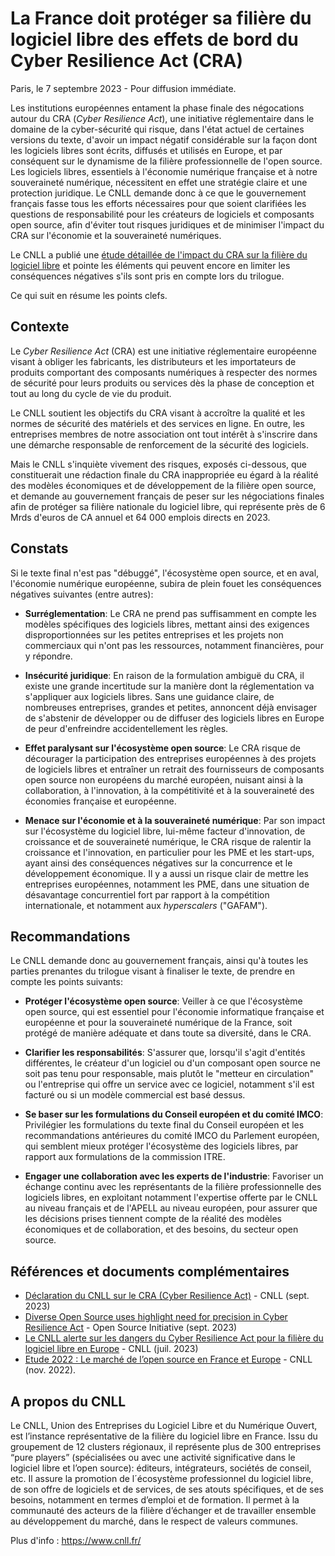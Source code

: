 <!--
#import "../styles/cnll-pressrelease.typ": *

#show: pressrelease.with(
  title: "La France doit protéger sa filière du logiciel libre des effets de bord du Cyber Resilience Act (CRA)",
  author: "",
  date: "7 septembre 2023",
)

#set text(lang: "fr")

-->

# La France doit protéger sa filière du logiciel libre des effets de bord du Cyber Resilience Act (CRA)

Paris, le 7 septembre 2023 - Pour diffusion immédiate.

Les institutions européennes entament la phase finale des négocations autour du CRA (*Cyber Resilience Act*), une initiative réglementaire dans le domaine de la cyber-sécurité qui risque, dans l'état actuel de certaines versions du texte, d'avoir un impact négatif considérable sur la façon dont les logiciels libres sont écrits, diffusés et utilisés en Europe, et par conséquent sur le dynamisme de la filière professionnelle de l'open source. Les logiciels libres, essentiels à l'économie numérique française et à notre souveraineté numérique, nécessitent en effet une stratégie claire et une protection juridique. Le CNLL demande donc à ce que le gouvernement français fasse tous les efforts nécessaires pour que soient clarifiées les questions de responsabilité pour les créateurs de logiciels et composants open source, afin d'éviter tout risques juridiques et de minimiser l'impact du CRA sur l'économie et la souveraineté numériques.

Le CNLL a publié une [étude détaillée de l'impact du CRA sur la filière du logiciel libre](https://cnll.fr/news/declaration-cra-cyber-resilience-act/) et pointe les éléments qui peuvent encore en limiter les conséquences négatives s'ils sont pris en compte lors du trilogue.

Ce qui suit en résume les points clefs.

## Contexte

Le *Cyber Resilience Act* (CRA) est une initiative réglementaire européenne visant à obliger les fabricants, les distributeurs et les importateurs de produits comportant des composants numériques à respecter des normes de sécurité pour leurs produits ou services dès la phase de conception et tout au long du cycle de vie du produit.

Le CNLL soutient les objectifs du CRA visant à accroître la qualité et les normes de sécurité des matériels et des services en ligne. En outre, les entreprises membres de notre association ont tout intérêt à s'inscrire dans une démarche responsable de renforcement de la sécurité des logiciels.

Mais le CNLL s'inquiète vivement des risques, exposés ci-dessous, que constituerait une rédaction finale du CRA inappropriée eu égard à la réalité des modèles économiques et de développement de la filière open source, et demande au gouvernement français de peser sur les négociations finales afin de protéger sa filière nationale du logiciel libre, qui représente près de 6 Mrds d'euros de CA annuel et 64 000 emplois directs en 2023.

## Constats

Si le texte final n'est pas "débuggé", l'écosystème open source, et en aval, l'économie numérique européenne, subira de plein fouet les conséquences négatives suivantes (entre autres):

- **Surréglementation**: Le CRA ne prend pas suffisamment en compte les modèles spécifiques des logiciels libres, mettant ainsi des exigences disproportionnées sur les petites entreprises et les projets non commerciaux qui n'ont pas les ressources, notamment financières, pour y répondre.

- **Insécurité juridique**: En raison de la formulation ambiguë du CRA, il existe une grande incertitude sur la manière dont la réglementation va s'appliquer aux logiciels libres. Sans une guidance claire, de nombreuses entreprises, grandes et petites, annoncent déjà envisager de s'abstenir de développer ou de diffuser des logiciels libres en Europe de peur d'enfreindre accidentellement les règles.

- **Effet paralysant sur l'écosystème open source**: Le CRA risque de décourager la participation des entreprises européennes à des projets de logiciels libres et entraîner un retrait des fournisseurs de composants open source non européens du marché européen, nuisant ainsi à la collaboration, à l'innovation, à la compétitivité et à la souveraineté des économies française et européenne.

- **Menace sur l'économie et à la souveraineté numérique**: Par son impact sur l'écosystème du logiciel libre, lui-même facteur d'innovation, de croissance et de souveraineté numérique, le CRA risque de ralentir la croissance et l'innovation, en particulier pour les PME et les start-ups, ayant ainsi des conséquences négatives sur la concurrence et le développement économique. Il y a aussi un risque clair de mettre les entreprises européennes, notamment les PME, dans une situation de désavantage concurrentiel fort par rapport à la compétition internationale, et notamment aux *hyperscalers* ("GAFAM").

## Recommandations

Le CNLL demande donc au gouvernement français, ainsi qu'à toutes les parties prenantes du trilogue visant à finaliser le texte, de prendre en compte les points suivants:

- **Protéger l'écosystème open source**: Veiller à ce que l'écosystème open source, qui est essentiel pour l'économie informatique française et européenne et pour la souveraineté numérique de la France, soit protégé de manière adéquate et dans toute sa diversité, dans le CRA.

- **Clarifier les responsabilités**: S'assurer que, lorsqu'il s'agit d'entités différentes, le créateur d'un logiciel ou d'un composant open source ne soit pas tenu pour responsable, mais plutôt le "metteur en circulation" ou l'entreprise qui offre un service avec ce logiciel, notamment s'il est facturé ou si un modèle commercial est basé dessus.

- **Se baser sur les formulations du Conseil européen et du comité IMCO**: Privilégier les formulations du texte final du Conseil européen et les recommandations antérieures du comité IMCO du Parlement européen, qui semblent mieux protéger l'écosystème des logiciels libres, par rapport aux formulations de la commission ITRE.

- **Engager une collaboration avec les experts de l'industrie**: Favoriser un échange continu avec les représentants de la filière professionnelle des logiciels libres, en exploitant notamment l'expertise offerte par le CNLL au niveau français et de l'APELL au niveau européen, pour assurer que les décisions prises tiennent compte de la réalité des modèles économiques et de collaboration, et des besoins, du secteur open source.

## Références et documents complémentaires

- [Déclaration du CNLL sur le CRA (Cyber Resilience Act)](https://cnll.fr/news/declaration-cra-cyber-resilience-act/) - CNLL (sept. 2023)
- [Diverse Open Source uses highlight need for precision in Cyber Resilience Act](https://blog.opensource.org/diverse-open-source-uses-highlight-need-for-precision-in-cyber-resilience-act/) - Open Source Initiative (sept. 2023)
- [Le CNLL alerte sur les dangers du Cyber Resilience Act pour la filière du logiciel libre en Europe](https://cnll.fr/news/le-cnll-alerte-sur-les-dangers-du-cyber-resilience-act-pour-la-fili%C3%A8re-du-logiciel-libre-en-europe/) - CNLL (juil. 2023)
- [Etude 2022 : Le marché de l’open source en France et Europe](https://cnll.fr/news/etude-2022-le-march%C3%A9-de-lopen-source-en-france-et-europe/) - CNLL (nov. 2022).

## A propos du CNLL

Le CNLL, Union des Entreprises du Logiciel Libre et du Numérique Ouvert, est l’instance représentative de la filière du logiciel libre en France. Issu du groupement de 12 clusters régionaux, il représente plus de 300 entreprises “pure players” (spécialisées ou avec une activité significative dans le logiciel libre et l’open source): éditeurs, intégrateurs, sociétés de conseil, etc. Il assure la promotion de l´écosystème professionnel du logiciel libre, de son offre de logiciels et de services, de ses atouts spécifiques, et de ses besoins, notamment en termes d’emploi et de formation. Il permet à la communauté des acteurs de la filière d’échanger et de travailler ensemble au développement du marché, dans le respect de valeurs communes.

Plus d'info : <https://www.cnll.fr/>
